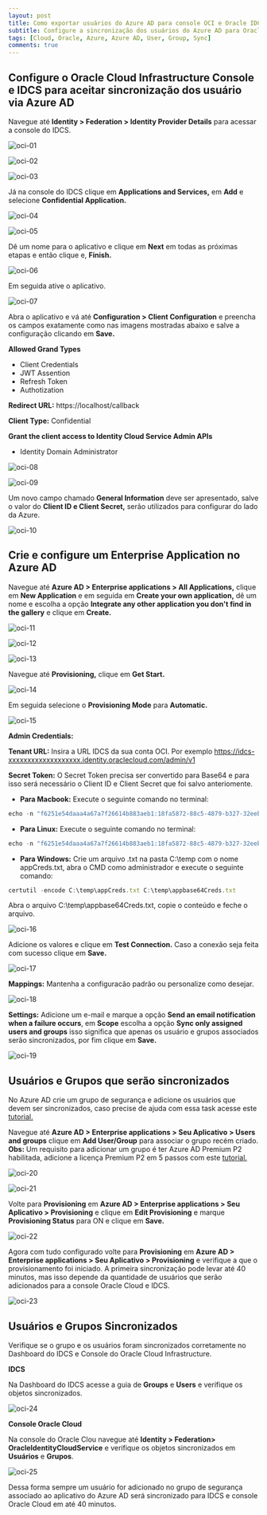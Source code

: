 ```yaml
---
layout: post
title: Como exportar usuários do Azure AD para console OCI e Oracle IDCS
subtitle: Configure a sincronização dos usuários do Azure AD para Oracle Cloud Infrastructure e Oracle IDCS 
tags: [Cloud, Oracle, Azure, Azure AD, User, Group, Sync]
comments: true
---
```



## Configure o Oracle Cloud Infrastructure Console e IDCS para aceitar sincronização dos usuário via Azure AD

Navegue até **Identity > Federation > Identity Provider Details** para acessar a console do IDCS. 

![oci-01](https://objectstorage.sa-saopaulo-1.oraclecloud.com/p/bSHXe1-VoKSEdEe4Pgj2QIWInsAG0UnlXNGLJ9zrLAWmSlREAJNXi3kYwkuPchs3/n/gr8gkzaf8nit/b/bucket-euoraf4-site/o/POST-SCRIPTS/ss-01.png)

![oci-02](https://objectstorage.sa-saopaulo-1.oraclecloud.com/p/bSHXe1-VoKSEdEe4Pgj2QIWInsAG0UnlXNGLJ9zrLAWmSlREAJNXi3kYwkuPchs3/n/gr8gkzaf8nit/b/bucket-euoraf4-site/o/POST-SCRIPTS/ss-01.png)

![oci-03](https://objectstorage.sa-saopaulo-1.oraclecloud.com/p/bSHXe1-VoKSEdEe4Pgj2QIWInsAG0UnlXNGLJ9zrLAWmSlREAJNXi3kYwkuPchs3/n/gr8gkzaf8nit/b/bucket-euoraf4-site/o/POST-SCRIPTS/ss-01.png)

Já na console do IDCS clique em **Applications and Services,** em **Add**  e selecione **Confidential Application.**

![oci-04](https://objectstorage.sa-saopaulo-1.oraclecloud.com/p/bSHXe1-VoKSEdEe4Pgj2QIWInsAG0UnlXNGLJ9zrLAWmSlREAJNXi3kYwkuPchs3/n/gr8gkzaf8nit/b/bucket-euoraf4-site/o/POST-SCRIPTS/ss-01.png)

![oci-05](https://objectstorage.sa-saopaulo-1.oraclecloud.com/p/bSHXe1-VoKSEdEe4Pgj2QIWInsAG0UnlXNGLJ9zrLAWmSlREAJNXi3kYwkuPchs3/n/gr8gkzaf8nit/b/bucket-euoraf4-site/o/POST-SCRIPTS/ss-01.png)

Dê um nome para o aplicativo e clique em **Next** em todas as próximas etapas e então clique e, **Finish.**

![oci-06](https://objectstorage.sa-saopaulo-1.oraclecloud.com/p/bSHXe1-VoKSEdEe4Pgj2QIWInsAG0UnlXNGLJ9zrLAWmSlREAJNXi3kYwkuPchs3/n/gr8gkzaf8nit/b/bucket-euoraf4-site/o/POST-SCRIPTS/ss-01.png)

Em seguida ative o aplicativo. 

![oci-07](https://objectstorage.sa-saopaulo-1.oraclecloud.com/p/bSHXe1-VoKSEdEe4Pgj2QIWInsAG0UnlXNGLJ9zrLAWmSlREAJNXi3kYwkuPchs3/n/gr8gkzaf8nit/b/bucket-euoraf4-site/o/POST-SCRIPTS/ss-01.png)

Abra o aplicativo e vá até **Configuration > Client Configuration** e preencha os campos exatamente como nas imagens mostradas abaixo e salve a configuração clicando em **Save.**

**Allowed Grand Types**
- Client Credentials
- JWT Assention
- Refresh Token
- Authotization

**Redirect URL:** https://localhost/callback

**Client Type:** Confidential

**Grant the client access to Identity Cloud Service Admin APIs**
- Identity Domain Administrator

![oci-08](https://objectstorage.sa-saopaulo-1.oraclecloud.com/p/bSHXe1-VoKSEdEe4Pgj2QIWInsAG0UnlXNGLJ9zrLAWmSlREAJNXi3kYwkuPchs3/n/gr8gkzaf8nit/b/bucket-euoraf4-site/o/POST-SCRIPTS/ss-01.png)

![oci-09](https://objectstorage.sa-saopaulo-1.oraclecloud.com/p/bSHXe1-VoKSEdEe4Pgj2QIWInsAG0UnlXNGLJ9zrLAWmSlREAJNXi3kYwkuPchs3/n/gr8gkzaf8nit/b/bucket-euoraf4-site/o/POST-SCRIPTS/ss-01.png)

Um novo campo chamado **General Information** deve ser apresentado, salve o valor do **Client ID e Client Secret,** serão utilizados para configurar do lado da Azure.

![oci-10](https://objectstorage.sa-saopaulo-1.oraclecloud.com/p/bSHXe1-VoKSEdEe4Pgj2QIWInsAG0UnlXNGLJ9zrLAWmSlREAJNXi3kYwkuPchs3/n/gr8gkzaf8nit/b/bucket-euoraf4-site/o/POST-SCRIPTS/ss-01.png)

## Crie e configure um Enterprise Application no Azure AD

Navegue até **Azure AD > Enterprise applications > All Applications,** clique em  **New Application** e em seguida em **Create your own application,** dê um nome e escolha a opção **Integrate any other application you don't find in the gallery** e clique em **Create.**

![oci-11](https://objectstorage.sa-saopaulo-1.oraclecloud.com/p/bSHXe1-VoKSEdEe4Pgj2QIWInsAG0UnlXNGLJ9zrLAWmSlREAJNXi3kYwkuPchs3/n/gr8gkzaf8nit/b/bucket-euoraf4-site/o/POST-SCRIPTS/ss-01.png)

![oci-12](https://objectstorage.sa-saopaulo-1.oraclecloud.com/p/bSHXe1-VoKSEdEe4Pgj2QIWInsAG0UnlXNGLJ9zrLAWmSlREAJNXi3kYwkuPchs3/n/gr8gkzaf8nit/b/bucket-euoraf4-site/o/POST-SCRIPTS/ss-01.png)

![oci-13](https://objectstorage.sa-saopaulo-1.oraclecloud.com/p/bSHXe1-VoKSEdEe4Pgj2QIWInsAG0UnlXNGLJ9zrLAWmSlREAJNXi3kYwkuPchs3/n/gr8gkzaf8nit/b/bucket-euoraf4-site/o/POST-SCRIPTS/ss-01.png)

Navegue até **Provisioning,** clique em **Get Start.**

![oci-14](https://objectstorage.sa-saopaulo-1.oraclecloud.com/p/bSHXe1-VoKSEdEe4Pgj2QIWInsAG0UnlXNGLJ9zrLAWmSlREAJNXi3kYwkuPchs3/n/gr8gkzaf8nit/b/bucket-euoraf4-site/o/POST-SCRIPTS/ss-01.png)

Em seguida selecione o **Provisioning Mode** para **Automatic.**

![oci-15](https://objectstorage.sa-saopaulo-1.oraclecloud.com/p/bSHXe1-VoKSEdEe4Pgj2QIWInsAG0UnlXNGLJ9zrLAWmSlREAJNXi3kYwkuPchs3/n/gr8gkzaf8nit/b/bucket-euoraf4-site/o/POST-SCRIPTS/ss-01.png)

**Admin Credentials:** 

**Tenant URL:** Insira a URL IDCS da sua conta OCI. Por exemplo https://idcs-xxxxxxxxxxxxxxxxxxx.identity.oraclecloud.com/admin/v1

**Secret Token:** O Secret Token precisa ser convertido para Base64 e para isso será necessário o Client ID e Client Secret que foi salvo anteriomente.

- **Para Macbook:** Execute o seguinte comando no terminal:

```javascript
echo -n "f6251e54daaa4a67a7f26614b883aeb1:18fa5872-88c5-4879-b327-32eebe9712bc" | base64
```

- **Para Linux:** Execute o seguinte comando no terminal:

```javascript
echo -n "f6251e54daaa4a67a7f26614b883aeb1:18fa5872-88c5-4879-b327-32eebe9712bc" | base64 -w 0
```

- **Para Windows:** Crie um arquivo .txt na pasta C:\temp com o nome appCreds.txt, abra o CMD como administrador e execute o seguinte comando:

```javascript
certutil -encode C:\temp\appCreds.txt C:\temp\appbase64Creds.txt
```
Abra o arquivo C:\temp\appbase64Creds.txt, copie o conteúdo e feche o arquivo.

![oci-16](https://objectstorage.sa-saopaulo-1.oraclecloud.com/p/bSHXe1-VoKSEdEe4Pgj2QIWInsAG0UnlXNGLJ9zrLAWmSlREAJNXi3kYwkuPchs3/n/gr8gkzaf8nit/b/bucket-euoraf4-site/o/POST-SCRIPTS/ss-01.png)

Adicione os valores e clique em **Test Connection.** Caso a conexão seja feita com sucesso clique em **Save.**

![oci-17](https://objectstorage.sa-saopaulo-1.oraclecloud.com/p/bSHXe1-VoKSEdEe4Pgj2QIWInsAG0UnlXNGLJ9zrLAWmSlREAJNXi3kYwkuPchs3/n/gr8gkzaf8nit/b/bucket-euoraf4-site/o/POST-SCRIPTS/ss-01.png)

**Mappings:** Mantenha a configuracão padrão ou personalize como desejar.

![oci-18](https://objectstorage.sa-saopaulo-1.oraclecloud.com/p/bSHXe1-VoKSEdEe4Pgj2QIWInsAG0UnlXNGLJ9zrLAWmSlREAJNXi3kYwkuPchs3/n/gr8gkzaf8nit/b/bucket-euoraf4-site/o/POST-SCRIPTS/ss-01.png)

**Settings:** Adicione um e-mail e marque a opção **Send an email notification when a failure occurs**, em **Scope** escolha a opção **Sync only assigned users and groups** isso significa que apenas os usuário e grupos associados serão sincronizados, por fim clique em **Save.**

![oci-19](https://objectstorage.sa-saopaulo-1.oraclecloud.com/p/bSHXe1-VoKSEdEe4Pgj2QIWInsAG0UnlXNGLJ9zrLAWmSlREAJNXi3kYwkuPchs3/n/gr8gkzaf8nit/b/bucket-euoraf4-site/o/POST-SCRIPTS/ss-01.png)

## Usuários e Grupos que serão sincronizados

No Azure AD crie um grupo de segurança e adicione os usuários que devem ser sincronizados, caso precise de ajuda com essa task acesse este [tutorial.](https://docs.microsoft.com/pt-br/azure/active-directory/fundamentals/active-directory-groups-create-azure-portal)

Navegue até **Azure AD > Enterprise applications > Seu Aplicativo > Users and groups** clique em **Add User/Group** para associar o grupo recém criado. **Obs:** Um requisito para adicionar um grupo é ter Azure AD Premium P2 habilitada, adicione a licença Premium P2 em 5 passos com este [tutorial.](https://azure.microsoft.com/pt-br/trial/get-started-active-directory/)

![oci-20](https://objectstorage.sa-saopaulo-1.oraclecloud.com/p/bSHXe1-VoKSEdEe4Pgj2QIWInsAG0UnlXNGLJ9zrLAWmSlREAJNXi3kYwkuPchs3/n/gr8gkzaf8nit/b/bucket-euoraf4-site/o/POST-SCRIPTS/ss-01.png)

![oci-21](https://objectstorage.sa-saopaulo-1.oraclecloud.com/p/bSHXe1-VoKSEdEe4Pgj2QIWInsAG0UnlXNGLJ9zrLAWmSlREAJNXi3kYwkuPchs3/n/gr8gkzaf8nit/b/bucket-euoraf4-site/o/POST-SCRIPTS/ss-01.png)

Volte para **Provisioning** em  **Azure AD > Enterprise applications > Seu Aplicativo > Provisioning** e clique em **Edit Provisioning** e marque **Provisioning Status** para ON e clique em **Save.**

![oci-22](https://objectstorage.sa-saopaulo-1.oraclecloud.com/p/bSHXe1-VoKSEdEe4Pgj2QIWInsAG0UnlXNGLJ9zrLAWmSlREAJNXi3kYwkuPchs3/n/gr8gkzaf8nit/b/bucket-euoraf4-site/o/POST-SCRIPTS/ss-01.png)

Agora com tudo configurado volte para **Provisioning** em  **Azure AD > Enterprise applications > Seu Aplicativo > Provisioning** e verifique a que o provisionamento foi iniciado. A primeira sincronização pode levar até 40 minutos, mas isso depende da quantidade de usuários que serão adicionados para a console Oracle Cloud e IDCS.

![oci-23](https://objectstorage.sa-saopaulo-1.oraclecloud.com/p/bSHXe1-VoKSEdEe4Pgj2QIWInsAG0UnlXNGLJ9zrLAWmSlREAJNXi3kYwkuPchs3/n/gr8gkzaf8nit/b/bucket-euoraf4-site/o/POST-SCRIPTS/ss-01.png)


## Usuários e Grupos Sincronizados 

Verifique se o grupo e os usuários foram sincronizados corretamente no Dashboard do IDCS e Console do Oracle Cloud Infrastructure.

**IDCS**

Na Dashboard do IDCS acesse a guia de **Groups** e **Users** e verifique os objetos sincronizados.

![oci-24](https://objectstorage.sa-saopaulo-1.oraclecloud.com/p/bSHXe1-VoKSEdEe4Pgj2QIWInsAG0UnlXNGLJ9zrLAWmSlREAJNXi3kYwkuPchs3/n/gr8gkzaf8nit/b/bucket-euoraf4-site/o/POST-SCRIPTS/ss-01.png)

**Console Oracle Cloud**

Na console do Oracle Clou navegue até **Identity > Federation> OracleIdentityCloudService** e verifique os objetos sincronizados em **Usuários** e **Grupos**.

![oci-25](https://objectstorage.sa-saopaulo-1.oraclecloud.com/p/bSHXe1-VoKSEdEe4Pgj2QIWInsAG0UnlXNGLJ9zrLAWmSlREAJNXi3kYwkuPchs3/n/gr8gkzaf8nit/b/bucket-euoraf4-site/o/POST-SCRIPTS/ss-01.png)

Dessa forma sempre um usuário for adicionado no grupo de segurança associado ao aplicativo do Azure AD será sincronizado para IDCS e console Oracle Cloud em até 40 minutos.






